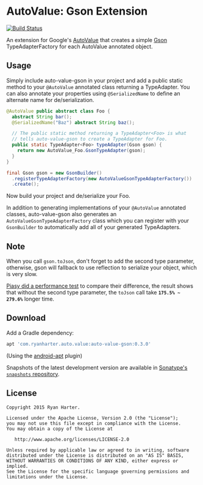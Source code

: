 # AutoValue: Gson Extension

[![Build Status](https://travis-ci.org/rharter/auto-value-gson.svg?branch=master)](https://travis-ci.org/rharter/auto-value-gson)

An extension for Google's [AutoValue](https://github.com/google/auto) that creates a simple [Gson](https://github.com/google/gson) TypeAdapterFactory for each AutoValue annotated object.

## Usage

Simply include auto-value-gson in your project and add a public static method to your `@AutoValue` 
annotated class returning a TypeAdapter.  You can also annotate your properties using 
`@SerializedName` to define an alternate name for de/serialization.

```java
@AutoValue public abstract class Foo {
  abstract String bar();
  @SerializedName("Baz") abstract String baz();

  // The public static method returning a TypeAdapter<Foo> is what
  // tells auto-value-gson to create a TypeAdapter for Foo.
  public static TypeAdapter<Foo> typeAdapter(Gson gson) {
    return new AutoValue_Foo.GsonTypeAdapter(gson);
  }
}

final Gson gson = new GsonBuilder()
  .registerTypeAdapterFactory(new AutoValueGsonTypeAdapterFactory())
  .create();
```

Now build your project and de/serialize your Foo.

In addition to generating implementations of your `@AutoValue` annotated classes, auto-value-gson
also generates an `AutoValueGsonTypeAdapterFactory` class which you can register with your 
`GsonBuilder` to automatically add all of your generated TypeAdapters.

## Note
When you call `gson.toJson`, don't forget to add the second type parameter, otherwise, 
gson will fallback to use reflection to serialize your object, which is very slow.

[Piasy did a performance test](http://blog.piasy.com/2016/05/06/Perfect-Android-Model-Layer/#autogson-) 
to compare their difference, the result shows that without the second type
parameter, the `toJson` call take **`175.5% ~ 279.6%`** longer time.

## Download

Add a Gradle dependency:

```groovy
apt 'com.ryanharter.auto.value:auto-value-gson:0.3.0'
```

(Using the [android-apt](https://bitbucket.org/hvisser/android-apt) plugin)

Snapshots of the latest development version are available in [Sonatype's `snapshots` repository](https://oss.sonatype.org/content/repositories/snapshots/).

## License

```
Copyright 2015 Ryan Harter.

Licensed under the Apache License, Version 2.0 (the "License");
you may not use this file except in compliance with the License.
You may obtain a copy of the License at

   http://www.apache.org/licenses/LICENSE-2.0

Unless required by applicable law or agreed to in writing, software
distributed under the License is distributed on an "AS IS" BASIS,
WITHOUT WARRANTIES OR CONDITIONS OF ANY KIND, either express or implied.
See the License for the specific language governing permissions and
limitations under the License.
```
